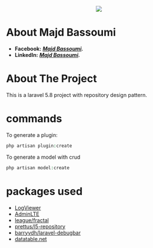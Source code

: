 <p align="center"><img src="https://scontent.fjrs4-1.fna.fbcdn.net/v/t31.0-8/27983503_2062718237331521_354627567952728998_o.jpg?_nc_cat=104&_nc_ht=scontent.fjrs4-1.fna&oh=41e0f38223895d6b09a45993b67478bf&oe=5D4532CF"></p>

# About Majd Bassoumi

- **Facebook:** ***[Majd Bassoumi](https://www.facebook.com/Majd.Basem.95).***
- **LinkedIn:** ***[Majd Bassoumi](https://www.linkedin.com/in/majd-bassoumi/).***

# About The Project

This is a laravel 5.8 project with repository design pattern.

# commands

To generate a plugin:
```php
php artisan plugin:create
```
To generate a model with crud
```php
php artisan model:create
```



# packages used

- [LogViewer](https://github.com/ARCANEDEV/LogViewer)
- [AdminLTE](https://github.com/jeroennoten/Laravel-AdminLTE)
- [league/fractal](https://github.com/thephpleague/fractal)
- [prettus/l5-repository](https://github.com/andersao/l5-repository)
- [barryvdh/laravel-debugbar](https://github.com/barryvdh/laravel-debugbar)
- [datatable.net](https://datatables.net/)


